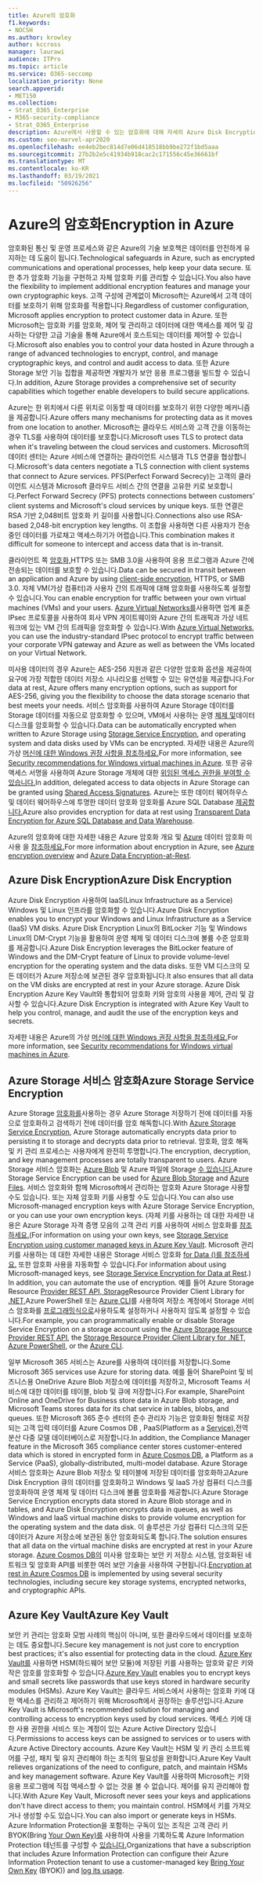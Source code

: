 ```yaml
---
title: Azure의 암호화
f1.keywords:
- NOCSH
ms.author: krowley
author: kccross
manager: laurawi
audience: ITPro
ms.topic: article
ms.service: O365-seccomp
localization_priority: None
search.appverid:
- MET150
ms.collection:
- Strat_O365_Enterprise
- M365-security-compliance
- Strat_O365_Enterprise
description: Azure에서 사용할 수 있는 암호화에 대해 자세히 Azure Disk Encryption
ms.custom: seo-marvel-apr2020
ms.openlocfilehash: ee4eb2bec814d7e06d418518bb9be272f1bd5aaa
ms.sourcegitcommit: 27b2b2e5c41934b918cac2c171556c45e36661bf
ms.translationtype: MT
ms.contentlocale: ko-KR
ms.lasthandoff: 03/19/2021
ms.locfileid: "50926256"
---
```

# <a name="encryption-in-azure"></a><span data-ttu-id="be4b3-103">Azure의 암호화</span><span class="sxs-lookup"><span data-stu-id="be4b3-103">Encryption in Azure</span></span>

<span data-ttu-id="be4b3-104">암호화된 통신 및 운영 프로세스와 같은 Azure의 기술 보호책은 데이터를 안전하게 유지하는 데 도움이 됩니다.</span><span class="sxs-lookup"><span data-stu-id="be4b3-104">Technological safeguards in Azure, such as encrypted communications and operational processes, help keep your data secure.</span></span> <span data-ttu-id="be4b3-105">또한 추가 암호화 기능을 구현하고 자체 암호화 키를 관리할 수 있습니다.</span><span class="sxs-lookup"><span data-stu-id="be4b3-105">You also have the flexibility to implement additional encryption features and manage your own cryptographic keys.</span></span> <span data-ttu-id="be4b3-106">고객 구성에 관계없이 Microsoft는 Azure에서 고객 데이터를 보호하기 위해 암호화를 적용합니다.</span><span class="sxs-lookup"><span data-stu-id="be4b3-106">Regardless of customer configuration, Microsoft applies encryption to protect customer data in Azure.</span></span> <span data-ttu-id="be4b3-107">또한 Microsoft는 암호화 키를 암호화, 제어 및 관리하고 데이터에 대한 액세스를 제어 및 감사하는 다양한 고급 기술을 통해 Azure에서 호스트되는 데이터를 제어할 수 있습니다.</span><span class="sxs-lookup"><span data-stu-id="be4b3-107">Microsoft also enables you to control your data hosted in Azure through a range of advanced technologies to encrypt, control, and manage cryptographic keys, and control and audit access to data.</span></span> <span data-ttu-id="be4b3-108">또한 Azure Storage 보안 기능 집합을 제공하면 개발자가 보안 응용 프로그램을 빌드할 수 있습니다.</span><span class="sxs-lookup"><span data-stu-id="be4b3-108">In addition, Azure Storage provides a comprehensive set of security capabilities which together enable developers to build secure applications.</span></span>

<span data-ttu-id="be4b3-109">Azure는 한 위치에서 다른 위치로 이동할 때 데이터를 보호하기 위한 다양한 메커니즘을 제공합니다.</span><span class="sxs-lookup"><span data-stu-id="be4b3-109">Azure offers many mechanisms for protecting data as it moves from one location to another.</span></span> <span data-ttu-id="be4b3-110">Microsoft는 클라우드 서비스와 고객 간을 이동하는 경우 TLS를 사용하여 데이터를 보호합니다.</span><span class="sxs-lookup"><span data-stu-id="be4b3-110">Microsoft uses TLS to protect data when it's traveling between the cloud services and customers.</span></span> <span data-ttu-id="be4b3-111">Microsoft의 데이터 센터는 Azure 서비스에 연결하는 클라이언트 시스템과 TLS 연결을 협상합니다.</span><span class="sxs-lookup"><span data-stu-id="be4b3-111">Microsoft's data centers negotiate a TLS connection with client systems that connect to Azure services.</span></span> <span data-ttu-id="be4b3-112">PFS(Perfect Forward Secrecy)는 고객의 클라이언트 시스템과 Microsoft 클라우드 서비스 간의 연결을 고유한 키로 보호합니다.</span><span class="sxs-lookup"><span data-stu-id="be4b3-112">Perfect Forward Secrecy (PFS) protects connections between customers' client systems and Microsoft's cloud services by unique keys.</span></span> <span data-ttu-id="be4b3-113">또한 연결은 RSA 기반 2,048비트 암호화 키 길이를 사용합니다.</span><span class="sxs-lookup"><span data-stu-id="be4b3-113">Connections also use RSA-based 2,048-bit encryption key lengths.</span></span> <span data-ttu-id="be4b3-114">이 조합을 사용하면 다른 사용자가 전송 중인 데이터를 가로채고 액세스하기가 어렵습니다.</span><span class="sxs-lookup"><span data-stu-id="be4b3-114">This combination makes it difficult for someone to intercept and access data that is in-transit.</span></span>

<span data-ttu-id="be4b3-115">클라이언트 쪽 [암호화,](/azure/storage/storage-client-side-encryption)HTTPS 또는 SMB 3.0을 사용하여 응용 프로그램과 Azure 간에 전송되는 데이터를 보호할 수 있습니다.</span><span class="sxs-lookup"><span data-stu-id="be4b3-115">Data can be secured in transit between an application and Azure by using [client-side encryption](/azure/storage/storage-client-side-encryption), HTTPS, or SMB 3.0.</span></span> <span data-ttu-id="be4b3-116">자체 VM(가상 컴퓨터)과 사용자 간의 트래픽에 대해 암호화를 사용하도록 설정할 수 있습니다.</span><span class="sxs-lookup"><span data-stu-id="be4b3-116">You can enable encryption for traffic between your own virtual machines (VMs) and your users.</span></span> <span data-ttu-id="be4b3-117">[Azure Virtual Networks를](https://azure.microsoft.com/services/virtual-network/)사용하면 업계 표준 IPsec 프로토콜을 사용하여 회사 VPN 게이트웨이와 Azure 간의 트래픽과 가상 네트워크에 있는 VM 간의 트래픽을 암호화할 수 있습니다.</span><span class="sxs-lookup"><span data-stu-id="be4b3-117">With [Azure Virtual Networks](https://azure.microsoft.com/services/virtual-network/), you can use the industry-standard IPsec protocol to encrypt traffic between your corporate VPN gateway and Azure as well as between the VMs located on your Virtual Network.</span></span>

<span data-ttu-id="be4b3-118">미사용 데이터의 경우 Azure는 AES-256 지원과 같은 다양한 암호화 옵션을 제공하여 요구에 가장 적합한 데이터 저장소 시나리오를 선택할 수 있는 유연성을 제공합니다.</span><span class="sxs-lookup"><span data-stu-id="be4b3-118">For data at rest, Azure offers many encryption options, such as support for AES-256, giving you the flexibility to choose the data storage scenario that best meets your needs.</span></span> <span data-ttu-id="be4b3-119">서비스 암호화를 사용하여 Azure Storage 데이터를 Storage 데이터를 자동으로 암호화할 수 있으며, VM에서 사용하는 운영 [체제 및](/azure/storage/storage-service-encryption)데이터 디스크를 암호화할 수 있습니다.</span><span class="sxs-lookup"><span data-stu-id="be4b3-119">Data can be automatically encrypted when written to Azure Storage using [Storage Service Encryption](/azure/storage/storage-service-encryption), and operating system and data disks used by VMs can be encrypted.</span></span> <span data-ttu-id="be4b3-120">자세한 내용은 Azure의 가상 [머신에 대한 Windows 권장 사항을 참조하세요.](/azure/security/azure-security-disk-encryption)</span><span class="sxs-lookup"><span data-stu-id="be4b3-120">For more information, see [Security recommendations for Windows virtual machines in Azure](/azure/security/azure-security-disk-encryption).</span></span> <span data-ttu-id="be4b3-121">또한 공유 액세스 서명을 사용하여 Azure Storage 개체에 대한 [위임된 액세스 권한을 부여할 수 있습니다.](/azure/storage/storage-dotnet-shared-access-signature-part-1)</span><span class="sxs-lookup"><span data-stu-id="be4b3-121">In addition, delegated access to data objects in Azure Storage can be granted using [Shared Access Signatures](/azure/storage/storage-dotnet-shared-access-signature-part-1).</span></span> <span data-ttu-id="be4b3-122">Azure는 또한 데이터 웨어하우스 및 데이터 웨어하우스에 투명한 데이터 암호화 암호화를 Azure SQL Database [제공합니다.](/sql/relational-databases/security/encryption/transparent-data-encryption-azure-sql)</span><span class="sxs-lookup"><span data-stu-id="be4b3-122">Azure also provides encryption for data at rest using [Transparent Data Encryption for Azure SQL Database and Data Warehouse](/sql/relational-databases/security/encryption/transparent-data-encryption-azure-sql).</span></span>

<span data-ttu-id="be4b3-123">Azure의 암호화에 대한 자세한 내용은 Azure 암호화 개요 및 [Azure](/azure/security/security-azure-encryption-overview) 데이터 암호화 미사용 을 [참조하세요.](/azure/security/azure-security-encryption-atrest)</span><span class="sxs-lookup"><span data-stu-id="be4b3-123">For more information about encryption in Azure, see [Azure encryption overview](/azure/security/security-azure-encryption-overview) and [Azure Data Encryption-at-Rest](/azure/security/azure-security-encryption-atrest).</span></span>

## <a name="azure-disk-encryption"></a><span data-ttu-id="be4b3-124">Azure Disk Encryption</span><span class="sxs-lookup"><span data-stu-id="be4b3-124">Azure Disk Encryption</span></span>

<span data-ttu-id="be4b3-125">Azure Disk Encryption 사용하여 IaaS(Linux Infrastructure as a Service) Windows 및 Linux 인프라를 암호화할 수 있습니다.</span><span class="sxs-lookup"><span data-stu-id="be4b3-125">Azure Disk Encryption enables you to encrypt your Windows and Linux Infrastructure as a Service (IaaS) VM disks.</span></span> <span data-ttu-id="be4b3-126">Azure Disk Encryption Linux의 BitLocker 기능 및 Windows Linux의 DM-Crypt 기능을 활용하여 운영 체제 및 데이터 디스크에 볼륨 수준 암호화를 제공합니다.</span><span class="sxs-lookup"><span data-stu-id="be4b3-126">Azure Disk Encryption leverages the BitLocker feature of Windows and the DM-Crypt feature of Linux to provide volume-level encryption for the operating system and the data disks.</span></span> <span data-ttu-id="be4b3-127">또한 VM 디스크의 모든 데이터가 Azure 저장소에 보관된 경우 암호화됩니다.</span><span class="sxs-lookup"><span data-stu-id="be4b3-127">It also ensures that all data on the VM disks are encrypted at rest in your Azure storage.</span></span> <span data-ttu-id="be4b3-128">Azure Disk Encryption Azure Key Vault와 통합되어 암호화 키와 암호의 사용을 제어, 관리 및 감사할 수 있습니다.</span><span class="sxs-lookup"><span data-stu-id="be4b3-128">Azure Disk Encryption is integrated with Azure Key Vault to help you control, manage, and audit the use of the encryption keys and secrets.</span></span>

<span data-ttu-id="be4b3-129">자세한 내용은 Azure의 가상 [머신에 대한 Windows 권장 사항을 참조하세요.](/azure/virtual-machines/windows/security-recommendations)</span><span class="sxs-lookup"><span data-stu-id="be4b3-129">For more information, see [Security recommendations for Windows virtual machines in Azure](/azure/virtual-machines/windows/security-recommendations).</span></span>

## <a name="azure-storage-service-encryption"></a><span data-ttu-id="be4b3-130">Azure Storage 서비스 암호화</span><span class="sxs-lookup"><span data-stu-id="be4b3-130">Azure Storage Service Encryption</span></span>

<span data-ttu-id="be4b3-131">Azure Storage [암호화를](/azure/storage/storage-service-encryption)사용하는 경우 Azure Storage 저장하기 전에 데이터를 자동으로 암호화하고 검색하기 전에 데이터를 암호 해독합니다.</span><span class="sxs-lookup"><span data-stu-id="be4b3-131">With [Azure Storage Service Encryption](/azure/storage/storage-service-encryption), Azure Storage automatically encrypts data prior to persisting it to storage and decrypts data prior to retrieval.</span></span> <span data-ttu-id="be4b3-132">암호화, 암호 해독 및 키 관리 프로세스는 사용자에게 완전히 투명합니다.</span><span class="sxs-lookup"><span data-stu-id="be4b3-132">The encryption, decryption, and key management processes are totally transparent to users.</span></span> <span data-ttu-id="be4b3-133">Azure Storage 서비스 암호화는 [Azure Blob](https://azure.microsoft.com/services/storage/blobs/) 및 Azure 파일에 Storage [수 있습니다.](https://azure.microsoft.com/services/storage/files/)</span><span class="sxs-lookup"><span data-stu-id="be4b3-133">Azure Storage Service Encryption can be used for [Azure Blob Storage](https://azure.microsoft.com/services/storage/blobs/) and [Azure Files](https://azure.microsoft.com/services/storage/files/).</span></span> <span data-ttu-id="be4b3-134">서비스 암호화와 함께 Microsoft에서 관리하는 암호화 Azure Storage 사용할 수도 있습니다. 또는 자체 암호화 키를 사용할 수도 있습니다.</span><span class="sxs-lookup"><span data-stu-id="be4b3-134">You can also use Microsoft-managed encryption keys with Azure Storage Service Encryption, or you can use your own encryption keys.</span></span> <span data-ttu-id="be4b3-135">(자체 키를 사용하는 데 대한 자세한 내용은 Azure Storage 자격 증명 모음의 고객 관리 키를 사용하여 서비스 암호화를 [참조하세요.](/azure/storage/common/storage-service-encryption-customer-managed-keys)</span><span class="sxs-lookup"><span data-stu-id="be4b3-135">(For information on using your own keys, see [Storage Service Encryption using customer managed keys in Azure Key Vault](/azure/storage/common/storage-service-encryption-customer-managed-keys).</span></span> <span data-ttu-id="be4b3-136">Microsoft 관리 키를 사용하는 데 대한 자세한 내용은 Storage 서비스 암호화 [for Data ()를 참조하세요.](/azure/storage/storage-service-encryption) 또한 암호화 사용을 자동화할 수 있습니다.</span><span class="sxs-lookup"><span data-stu-id="be4b3-136">For information about using Microsoft-managed keys, see [Storage Service Encryption for Data at Rest](/azure/storage/storage-service-encryption).) In addition, you can automate the use of encryption.</span></span> <span data-ttu-id="be4b3-137">예를 들어 Azure Storage Resource [Provider REST API, Storage](/rest/api/storagerp/)Resource Provider Client Library for [.NET,](/dotnet/api/overview/azure/storage)Azure PowerShell 또는 [Azure CLI](/azure/storage/storage-azure-cli)를 사용하여 저장소 계정에서 Storage 서비스 암호화를 [프로그래밍식으로](/powershell/azureps-cmdlets-docs)사용하도록 설정하거나 사용하지 않도록 설정할 수 있습니다.</span><span class="sxs-lookup"><span data-stu-id="be4b3-137">For example, you can programmatically enable or disable Storage Service Encryption on a storage account using the [Azure Storage Resource Provider REST API](/rest/api/storagerp/), the [Storage Resource Provider Client Library for .NET](/dotnet/api/overview/azure/storage), [Azure PowerShell](/powershell/azureps-cmdlets-docs), or the [Azure CLI](/azure/storage/storage-azure-cli).</span></span>

<span data-ttu-id="be4b3-138">일부 Microsoft 365 서비스는 Azure를 사용하여 데이터를 저장합니다.</span><span class="sxs-lookup"><span data-stu-id="be4b3-138">Some Microsoft 365 services use Azure for storing data.</span></span> <span data-ttu-id="be4b3-139">예를 들어 SharePoint 및 비즈니스용 OneDrive Azure Blob 저장소에 데이터를 저장하고, Microsoft Teams 서비스에 대한 데이터를 테이블, blob 및 큐에 저장합니다.</span><span class="sxs-lookup"><span data-stu-id="be4b3-139">For example, SharePoint Online and OneDrive for Business store data in Azure Blob storage, and Microsoft Teams stores data for its chat service in tables, blobs, and queues.</span></span> <span data-ttu-id="be4b3-140">또한 Microsoft 365 준수 센터의 준수 관리자 기능은 암호화된 형태로 저장되는 고객 입력 데이터를 Azure Cosmos DB , PaaS(Platform as a [Service),](/azure/cosmos-db/database-encryption-at-rest)전역 분산 다중 모델 데이터베이스로 저장합니다.</span><span class="sxs-lookup"><span data-stu-id="be4b3-140">In addition, the Compliance Manager feature in the Microsoft 365 compliance center stores customer-entered data which is stored in encrypted form in [Azure Cosmos DB](/azure/cosmos-db/database-encryption-at-rest), a Platform as a Service (PaaS), globally-distributed, multi-model database.</span></span> <span data-ttu-id="be4b3-141">Azure Storage 서비스 암호화는 Azure Blob 저장소 및 테이블에 저장된 데이터를 암호화하고Azure Disk Encryption 큐의 데이터를 암호화하고 Windows 및 IaaS 가상 컴퓨터 디스크를 암호화하여 운영 체제 및 데이터 디스크에 볼륨 암호화를 제공합니다.</span><span class="sxs-lookup"><span data-stu-id="be4b3-141">Azure Storage Service Encryption encrypts data stored in Azure Blob storage and in tables, and Azure Disk Encryption encrypts data in queues, as well as Windows and IaaS virtual machine disks to provide volume encryption for the operating system and the data disk.</span></span> <span data-ttu-id="be4b3-142">이 솔루션은 가상 컴퓨터 디스크의 모든 데이터가 Azure 저장소에 보관된 동안 암호화되도록 합니다.</span><span class="sxs-lookup"><span data-stu-id="be4b3-142">The solution ensures that all data on the virtual machine disks are encrypted at rest in your Azure storage.</span></span> <span data-ttu-id="be4b3-143">[Azure Cosmos DB의](/azure/cosmos-db/database-encryption-at-rest) 미사용 암호화는 보안 키 저장소 시스템, 암호화된 네트워크 및 암호화 API를 비롯한 여러 보안 기술을 사용하여 구현됩니다.</span><span class="sxs-lookup"><span data-stu-id="be4b3-143">[Encryption at rest in Azure Cosmos DB](/azure/cosmos-db/database-encryption-at-rest) is implemented by using several security technologies, including secure key storage systems, encrypted networks, and cryptographic APIs.</span></span>

## <a name="azure-key-vault"></a><span data-ttu-id="be4b3-144">Azure Key Vault</span><span class="sxs-lookup"><span data-stu-id="be4b3-144">Azure Key Vault</span></span>

<span data-ttu-id="be4b3-145">보안 키 관리는 암호화 모범 사례의 핵심이 아니며, 또한 클라우드에서 데이터를 보호하는 데도 중요합니다.</span><span class="sxs-lookup"><span data-stu-id="be4b3-145">Secure key management is not just core to encryption best practices; it's also essential for protecting data in the cloud.</span></span> <span data-ttu-id="be4b3-146">[Azure Key Vault를](/azure/key-vault/key-vault-whatis) 사용하면 HSM(하드웨어 보안 모듈)에 저장된 키를 사용하는 암호와 같은 키와 작은 암호를 암호화할 수 있습니다.</span><span class="sxs-lookup"><span data-stu-id="be4b3-146">[Azure Key Vault](/azure/key-vault/key-vault-whatis) enables you to encrypt keys and small secrets like passwords that use keys stored in hardware security modules (HSMs).</span></span> <span data-ttu-id="be4b3-147">Azure Key Vault는 클라우드 서비스에서 사용하는 암호화 키에 대한 액세스를 관리하고 제어하기 위해 Microsoft에서 권장하는 솔루션입니다.</span><span class="sxs-lookup"><span data-stu-id="be4b3-147">Azure Key Vault is Microsoft's recommended solution for managing and controlling access to encryption keys used by cloud services.</span></span> <span data-ttu-id="be4b3-148">액세스 키에 대한 사용 권한을 서비스 또는 계정이 있는 Azure Active Directory 있습니다.</span><span class="sxs-lookup"><span data-stu-id="be4b3-148">Permissions to access keys can be assigned to services or to users with Azure Active Directory accounts.</span></span> <span data-ttu-id="be4b3-149">Azure Key Vault는 HSM 및 키 관리 소프트웨어를 구성, 패치 및 유지 관리해야 하는 조직의 필요성을 완화합니다.</span><span class="sxs-lookup"><span data-stu-id="be4b3-149">Azure Key Vault relieves organizations of the need to configure, patch, and maintain HSMs and key management software.</span></span> <span data-ttu-id="be4b3-150">Azure Key Vault를 사용하여 Microsoft는 키와 응용 프로그램에 직접 액세스할 수 없는 것을 볼 수 없습니다. 제어를 유지 관리해야 합니다.</span><span class="sxs-lookup"><span data-stu-id="be4b3-150">With Azure Key Vault, Microsoft never sees your keys and applications don't have direct access to them; you maintain control.</span></span> <span data-ttu-id="be4b3-151">HSM에서 키를 가져오거나 생성할 수도 있습니다.</span><span class="sxs-lookup"><span data-stu-id="be4b3-151">You can also import or generate keys in HSMs.</span></span> <span data-ttu-id="be4b3-152">Azure Information Protection을 포함하는 구독이 있는 조직은 고객 관리 키 BYOK(Bring [Your Own Key)를](/information-protection/plan-design/byok-price-restrictions) 사용하여 사용을 기록하도록 Azure Information Protection 테넌트를 구성할 수 [있습니다.](/information-protection/deploy-use/log-analyze-usage)</span><span class="sxs-lookup"><span data-stu-id="be4b3-152">Organizations that have a subscription that includes Azure Information Protection can configure their Azure Information Protection tenant to use a customer-managed key [Bring Your Own Key](/information-protection/plan-design/byok-price-restrictions) (BYOK)) and [log its usage](/information-protection/deploy-use/log-analyze-usage).</span></span>